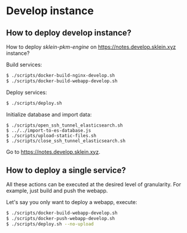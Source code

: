 # Develop instance

## How to deploy develop instance?

How to deploy *sklein-pkm-engine* on <https://notes.develop.sklein.xyz> instance?

Build services:

```sh
$ ./scripts/docker-build-nginx-develop.sh
$ ./scripts/docker-build-webapp-develop.sh
```

Deploy services:

```sh
$ ./scripts/deploy.sh
```

Initialize database and import data:

```
$ ./scripts/open_ssh_tunnel_elasticsearch.sh
$ ../../import-to-es-database.js
$ ./scripts/upload-static-files.sh
$ ./scripts/close_ssh_tunnel_elasticsearch.sh
```

Go to <https://notes.develop.sklein.xyz>.

## How to deploy a single service?

All these actions can be executed at the desired level of granularity. For example, just build and push the webapp.

Let's say you only want to deploy a webapp, execute:

```sh
$ ./scripts/docker-build-webapp-develop.sh
$ ./scripts/docker-push-webapp-develop.sh
$ ./scripts/deploy.sh --no-upload
```
